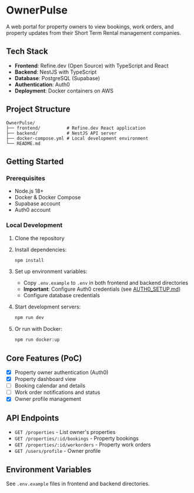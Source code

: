  # OwnerPulse

A web portal for property owners to view bookings, work orders, and property updates from their Short Term Rental management companies.

## Tech Stack

- **Frontend**: Refine.dev (Open Source) with TypeScript and React
- **Backend**: NestJS with TypeScript
- **Database**: PostgreSQL (Supabase)
- **Authentication**: Auth0
- **Deployment**: Docker containers on AWS

## Project Structure

```
OwnerPulse/
├── frontend/          # Refine.dev React application
├── backend/           # NestJS API server
├── docker-compose.yml # Local development environment
└── README.md
```

## Getting Started

### Prerequisites

- Node.js 18+ 
- Docker & Docker Compose
- Supabase account
- Auth0 account

### Local Development

1. Clone the repository
2. Install dependencies:
   ```bash
   npm install
   ```

3. Set up environment variables:
   - Copy `.env.example` to `.env` in both frontend and backend directories
   - **Important**: Configure Auth0 credentials (see [AUTH0_SETUP.md](./AUTH0_SETUP.md))
   - Configure database credentials

4. Start development servers:
   ```bash
   npm run dev
   ```

5. Or run with Docker:
   ```bash
   npm run docker:up
   ```

## Core Features (PoC)

- [x] Property owner authentication (Auth0)
- [x] Property dashboard view
- [ ] Booking calendar and details
- [ ] Work order notifications and status
- [x] Owner profile management

## API Endpoints

- `GET /properties` - List owner's properties
- `GET /properties/:id/bookings` - Property bookings
- `GET /properties/:id/workorders` - Property work orders
- `GET /users/profile` - Owner profile

## Environment Variables

See `.env.example` files in frontend and backend directories.
